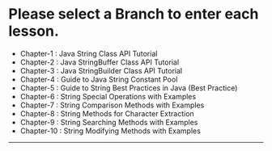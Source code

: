 # Please select a Branch to enter each lesson.
* Chapter-1 : Java String Class API Tutorial
* Chapter-2 : Java StringBuffer Class API Tutorial
* Chapter-3 : Java StringBuilder Class API Tutorial
* Chapter-4 : Guide to Java String Constant Pool
* Chapter-5 : Guide to String Best Practices in Java (Best Practice)
* Chapter-6 : String Special Operations with Examples
* Chapter-7 : String Comparison Methods with Examples
* Chapter-8 : String Methods for Character Extraction
* Chapter-9 : String Searching Methods with Examples
* Chapter-10 : String Modifying Methods with Examples
---